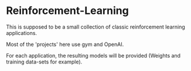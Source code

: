 # Reinforcement-Learning
This is supposed to be a small collection of classic reinforcement learning applications.

Most of the 'projects' here use gym and OpenAI.

For each application, the resulting models will be provided (Weights and training data-sets for example).

